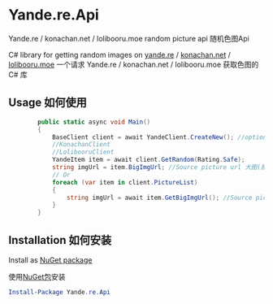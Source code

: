 # Yande.re.Api
Yande.re / konachan.net / lolibooru.moe random picture api 随机色图Api

C# library for getting random images on [yande.re](https://yande.re/post) / [konachan.net](https://konachan.net/post) / [lolibooru.moe](https://lolibooru.moe/post)
一个请求 Yande.re / konachan.net / lolibooru.moe 获取色图的 C# 库

## Usage 如何使用

```C#
        public static async void Main()
        {
            BaseClient client = await YandeClient.CreateNew(); //optional parameter filter by tag  可选 Tag 参数过滤
            //KonachanClient
            //LolibooruClient
            YandeItem item = await client.GetRandom(Rating.Safe);
            string imgUrl = item.BigImgUrl; //Source picture url 大图(原图)URL
            // Or
            foreach (var item in client.PictureList)
            {
                string imgUrl = await item.GetBigImgUrl(); //Source picture url 大图(原图)URL
            }
        }
```

## Installation 如何安装

Install as [NuGet package](https://www.nuget.org/packages/Yande.re.Api/)

使用[NuGet包](https://www.nuget.org/packages/Yande.re.Api/)安装

```powershell
Install-Package Yande.re.Api
```
